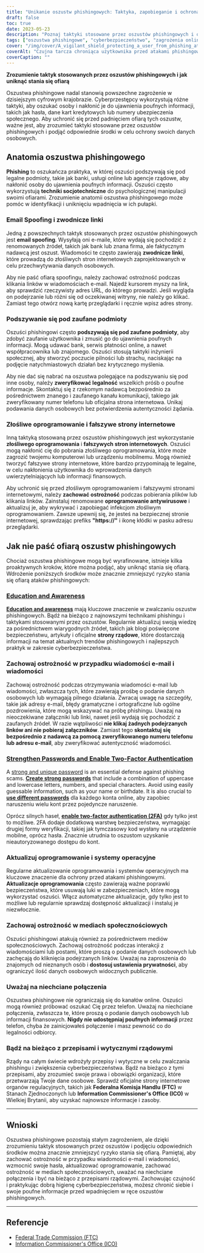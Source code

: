 ```yaml
---
title: "Unikanie oszustw phishingowych: Taktyka, zapobieganie i ochrona"
draft: false
toc: true
date: 2023-05-23
description: "Poznaj taktyki stosowane przez oszustów phishingowych i odkryj skuteczne strategie ochrony przed staniem się ofiarą."
tags: ["oszustwa phishingowe", "cyberbezpieczeństwo", "zagrożenia online", "Email spoofing", "inżynieria społeczna", "ochrona przed złośliwym oprogramowaniem", "bezpieczeństwo online", "bezpieczeństwo danych", "kradzież tożsamości", "bezpieczeństwo hasła", "uwierzytelnianie dwuskładnikowe", "aktualizacje oprogramowania", "regulacje rządowe", "prywatność online", "świadomość cybernetyczna", "oszustwo cyfrowe", "świadomość phishingu", "Bezpieczeństwo w mediach społecznościowych", "oszustwa internetowe", "Zapobieganie cyberprzestępczości"]
cover: "/img/cover/A_vigilant_shield_protecting_a_user_from_phishing_attacks.png"
coverAlt: "Czujna tarcza chroniąca użytkownika przed atakami phishingowymi"
coverCaption: ""
---
```


**Zrozumienie taktyk stosowanych przez oszustów phishingowych i jak uniknąć stania się ofiarą**

Oszustwa phishingowe nadal stanowią powszechne zagrożenie w dzisiejszym cyfrowym krajobrazie. Cyberprzestępcy wykorzystują różne taktyki, aby oszukać osoby i nakłonić je do ujawnienia poufnych informacji, takich jak hasła, dane kart kredytowych lub numery ubezpieczenia społecznego. Aby uchronić się przed padnięciem ofiarą tych oszustw, ważne jest, aby zrozumieć taktyki stosowane przez oszustów phishingowych i podjąć odpowiednie środki w celu ochrony swoich danych osobowych.

## Anatomia oszustwa phishingowego

**Phishing** to oszukańcza praktyka, w której oszuści podszywają się pod legalne podmioty, takie jak banki, usługi online lub agencje rządowe, aby nakłonić osoby do ujawnienia poufnych informacji. Oszuści często wykorzystują **techniki socjotechniczne** do psychologicznej manipulacji swoimi ofiarami. Zrozumienie anatomii oszustwa phishingowego może pomóc w identyfikacji i uniknięciu wpadnięcia w ich pułapki.

### Email Spoofing i zwodnicze linki

Jedną z powszechnych taktyk stosowanych przez oszustów phishingowych jest **email spoofing**. Wysyłają oni e-maile, które wydają się pochodzić z renomowanych źródeł, takich jak bank lub znana firma, ale faktycznym nadawcą jest oszust. Wiadomości te często zawierają **zwodnicze linki**, które prowadzą do złośliwych stron internetowych zaprojektowanych w celu przechwytywania danych osobowych.

Aby nie paść ofiarą spoofingu, należy zachować ostrożność podczas klikania linków w wiadomościach e-mail. Najedź kursorem myszy na link, aby sprawdzić rzeczywisty adres URL, do którego prowadzi. Jeśli wygląda on podejrzanie lub różni się od oczekiwanej witryny, nie należy go klikać. Zamiast tego otwórz nową kartę przeglądarki i ręcznie wpisz adres strony.

### Podszywanie się pod zaufane podmioty

Oszuści phishingowi często **podszywają się pod zaufane podmioty**, aby zdobyć zaufanie użytkownika i zmusić go do ujawnienia poufnych informacji. Mogą udawać bank, serwis płatności online, a nawet współpracownika lub znajomego. Oszuści stosują taktyki inżynierii społecznej, aby stworzyć poczucie pilności lub strachu, naciskając na podjęcie natychmiastowych działań bez krytycznego myślenia.

Aby nie dać się nabrać na oszustwa polegające na podszywaniu się pod inne osoby, należy **zweryfikować legalność** wszelkich próśb o poufne informacje. Skontaktuj się z rzekomym nadawcą bezpośrednio za pośrednictwem znanego i zaufanego kanału komunikacji, takiego jak zweryfikowany numer telefonu lub oficjalna strona internetowa. Unikaj podawania danych osobowych bez potwierdzenia autentyczności żądania.

### Złośliwe oprogramowanie i fałszywe strony internetowe

Inną taktyką stosowaną przez oszustów phishingowych jest wykorzystanie **złośliwego oprogramowania** i **fałszywych stron internetowych**. Oszuści mogą nakłonić cię do pobrania złośliwego oprogramowania, które może zagrozić twojemu komputerowi lub urządzeniu mobilnemu. Mogą również tworzyć fałszywe strony internetowe, które bardzo przypominają te legalne, w celu nakłonienia użytkownika do wprowadzenia danych uwierzytelniających lub informacji finansowych.

Aby uchronić się przed złośliwym oprogramowaniem i fałszywymi stronami internetowymi, należy **zachować ostrożność** podczas pobierania plików lub klikania linków. Zainstaluj renomowane **oprogramowanie antywirusowe** i aktualizuj je, aby wykrywać i zapobiegać infekcjom złośliwym oprogramowaniem. Zawsze upewnij się, że jesteś na bezpiecznej stronie internetowej, sprawdzając prefiks **"https://"** i ikonę kłódki w pasku adresu przeglądarki.

## Jak nie paść ofiarą oszustw phishingowych

Chociaż oszustwa phishingowe mogą być wyrafinowane, istnieje kilka proaktywnych kroków, które można podjąć, aby uniknąć stania się ofiarą. Wdrożenie poniższych środków może znacznie zmniejszyć ryzyko stania się ofiarą ataków phishingowych:

### [Education and Awareness](https://simeononsecurity.com/articles/how-to-build-and-manage-an-effective-cybersecurity-awareness-training-program/)

[**Education and awareness**](https://simeononsecurity.com/articles/how-to-build-and-manage-an-effective-cybersecurity-awareness-training-program/) mają kluczowe znaczenie w zwalczaniu oszustw phishingowych. Bądź na bieżąco z najnowszymi technikami phishingu i taktykami stosowanymi przez oszustów. Regularnie aktualizuj swoją wiedzę za pośrednictwem wiarygodnych źródeł, takich jak blogi poświęcone bezpieczeństwu, artykuły i oficjalne **strony rządowe**, które dostarczają informacji na temat aktualnych trendów phishingowych i najlepszych praktyk w zakresie cyberbezpieczeństwa.

### Zachowaj ostrożność w przypadku wiadomości e-mail i wiadomości

Zachowaj ostrożność podczas otrzymywania wiadomości e-mail lub wiadomości, zwłaszcza tych, które zawierają prośbę o podanie danych osobowych lub wymagają pilnego działania. Zwracaj uwagę na szczegóły, takie jak adresy e-mail, błędy gramatyczne i ortograficzne lub ogólne pozdrowienia, które mogą wskazywać na próbę phishingu. Uważaj na nieoczekiwane załączniki lub linki, nawet jeśli wydają się pochodzić z zaufanych źródeł. W razie wątpliwości **nie klikaj żadnych podejrzanych linków ani nie pobieraj załączników**. Zamiast tego **skontaktuj się bezpośrednio z nadawcą za pomocą zweryfikowanego numeru telefonu lub adresu e-mail**, aby zweryfikować autentyczność wiadomości.

### [Strengthen Passwords and Enable Two-Factor Authentication](https://simeononsecurity.com/articles/what-are-the-diferent-kinds-of-factors-in-mfa/)

A [strong and unique password](https://simeononsecurity.com/articles/the-importance-of-password-security-and-best-practices/) is an essential defense against phishing scams. [**Create strong passwords**](https://simeononsecurity.com/articles/the-importance-of-password-security-and-best-practices/) that include a combination of uppercase and lowercase letters, numbers, and special characters. Avoid using easily guessable information, such as your name or birthdate. It is also crucial to [**use different passwords**](https://simeononsecurity.com/articles/bitwarden-and-keepassxc-vs-the-rest/) dla każdego konta online, aby zapobiec naruszeniu wielu kont przez pojedyncze naruszenie.

Oprócz silnych haseł, [**enable two-factor authentication (2FA)**](https://simeononsecurity.com/articles/what-are-the-diferent-kinds-of-factors-in-mfa/) gdy tylko jest to możliwe. 2FA dodaje dodatkową warstwę bezpieczeństwa, wymagając drugiej formy weryfikacji, takiej jak tymczasowy kod wysłany na urządzenie mobilne, oprócz hasła. Znacznie utrudnia to oszustom uzyskanie nieautoryzowanego dostępu do kont.

### Aktualizuj oprogramowanie i systemy operacyjne

Regularne aktualizowanie oprogramowania i systemów operacyjnych ma kluczowe znaczenie dla ochrony przed atakami phishingowymi. **Aktualizacje oprogramowania** często zawierają ważne poprawki bezpieczeństwa, które usuwają luki w zabezpieczeniach, które mogą wykorzystać oszuści. Włącz automatyczne aktualizacje, gdy tylko jest to możliwe lub regularnie sprawdzaj dostępność aktualizacji i instaluj je niezwłocznie.

### Zachowaj ostrożność w mediach społecznościowych

Oszuści phishingowi atakują również za pośrednictwem mediów społecznościowych. Zachowaj ostrożność podczas interakcji z wiadomościami lub postami, które proszą o podanie danych osobowych lub zachęcają do kliknięcia podejrzanych linków. Uważaj na zaproszenia do znajomych od nieznanych osób i **dostosuj ustawienia prywatności**, aby ograniczyć ilość danych osobowych widocznych publicznie.

### Uważaj na niechciane połączenia

Oszustwa phishingowe nie ograniczają się do kanałów online. Oszuści mogą również próbować oszukać Cię przez telefon. Uważaj na niechciane połączenia, zwłaszcza te, które proszą o podanie danych osobowych lub informacji finansowych. **Nigdy nie udostępniaj poufnych informacji** przez telefon, chyba że zainicjowałeś połączenie i masz pewność co do legalności odbiorcy.

### Bądź na bieżąco z przepisami i wytycznymi rządowymi

Rządy na całym świecie wdrożyły przepisy i wytyczne w celu zwalczania phishingu i zwiększenia cyberbezpieczeństwa. Bądź na bieżąco z tymi przepisami, aby zrozumieć swoje prawa i obowiązki organizacji, które przetwarzają Twoje dane osobowe. Sprawdź oficjalne strony internetowe organów regulacyjnych, takich jak **Federalna Komisja Handlu (FTC)** w Stanach Zjednoczonych lub **Information Commissioner's Office (ICO)** w Wielkiej Brytanii, aby uzyskać najnowsze informacje i zasoby.

______

## Wnioski

Oszustwa phishingowe pozostają stałym zagrożeniem, ale dzięki zrozumieniu taktyk stosowanych przez oszustów i podjęciu odpowiednich środków można znacznie zmniejszyć ryzyko stania się ofiarą. Pamiętaj, aby zachować ostrożność w przypadku wiadomości e-mail i wiadomości, wzmocnić swoje hasła, aktualizować oprogramowanie, zachować ostrożność w mediach społecznościowych, uważać na niechciane połączenia i być na bieżąco z przepisami rządowymi. Zachowując czujność i praktykując dobrą higienę cyberbezpieczeństwa, możesz chronić siebie i swoje poufne informacje przed wpadnięciem w ręce oszustów phishingowych.

______

## Referencje

- [Federal Trade Commission (FTC)](https://www.ftc.gov/)
- [Information Commissioner's Office (ICO)](https://ico.org.uk/)
